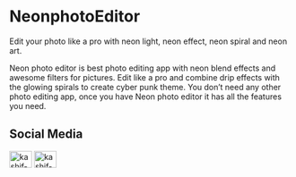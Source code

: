 # NeonphotoEditor

Edit your photo like a pro with neon light, neon effect, neon spiral and neon art. 

Neon photo editor is best photo editing app with neon blend effects and awesome filters for pictures. Edit like a pro and combine drip effects with the glowing spirals to create cyber punk theme. You don’t need any other photo editing app, once you have Neon photo editor it has all the features you need.

## Social Media

<p align="left">
<a href="https://www.linkedin.com/in/harshsuvagiya" target="blank"><img align="center" src="https://raw.githubusercontent.com/rahuldkjain/github-profile-readme-generator/master/src/images/icons/Social/linked-in-alt.svg" alt="kashif-mehmood" height="30" width="40" /></a>
<a href="https://stackoverflow.com/users/10838454/harsh-suvagiya" target="blank"><img align="center" src="https://raw.githubusercontent.com/rahuldkjain/github-profile-readme-generator/master/src/images/icons/Social/stack-overflow.svg" alt="kashif-mehmood" height="30" width="40" /></a>
